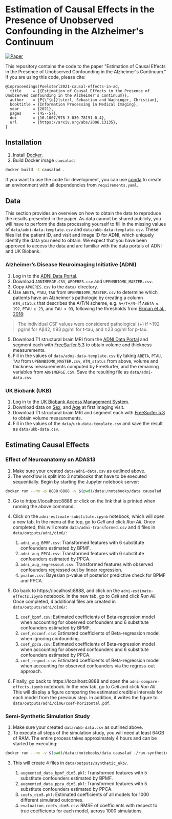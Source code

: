 # Estimation of Causal Effects in the Presence of Unobserved Confounding in the Alzheimer's Continuum

[![Paper](https://img.shields.io/badge/arXiv-2006.13135-b31b1b)](https://arxiv.org/abs/2006.13135)

This repository contains the code to the paper "Estimation of Causal Effects in the Presence of Unobserved Confounding in the Alzheimer's Continuum."
If you are using this code, please cite:

```
@inproceedings(Poelsterl2021-causal-effects-in-ad,
  title     = {{Estimation of Causal Effects in the Presence of Unobserved Confounding in the Alzheimer's Continuum}},
  author    = {P{\"{o}}lsterl, Sebastian and Wachinger, Christian},
  booktitle = {Information Processing in Medical Imaging},
  year      = {2021},
  pages     = {45--57},
  doi       = {10.1007/978-3-030-78191-0_4},
  url       = {https://arxiv.org/abs/2006.13135},
}
```

## Installation

1. Install [Docker](https://docs.docker.com/install/).
2. Build Docker image `causalad`:
```bash
docker build -t causalad .
```

If you want to use the code for development, you can use [conda](https://conda.io/miniconda.html)
to create an environment with all dependencies from `requirements.yaml`.

## Data

This section provides an overview on how to obtain the data to
reproduce the results presented in the paper. As data cannot
be shared publicly, you will have to perform the data processing
yourself to fill in the missing values of `data/adni-data-template.csv`
and `data/ukb-data-template.csv`. These files list the patient ID,
and visit and image ID for ADNI, which uniquely identify the data
you need to obtain. We expect that you have been approved to access
the data and are familiar with the data portals of ADNI and UK Biobank.

### Alzheimer’s Disease Neuroimaging Initiative (ADNI)

1. Log in to the [ADNI Data Portal](http://adni.loni.usc.edu/).
2. Download `ADNIMERGE.CSV`, `APOERES.csv` and `UPENNBIOMK_MASTER.csv`.
3. Copy `APOERES.csv` to the `data/` directory.
4. Use `ABETA`, `PTAU`, `TAU` from `UPENNBIOMK_MASTER.csv` to determine
   which patients have an Alzheimer's pathologic by
  creating a column `ATN_status` that describes the A/T/N scheme, e.g.
  `A+/T+/N-` if `ABETA ≤ 192`, `PTAU ≥ 23`, and `TAU < 93`, following the
  thresholds from [Ekman et al., 2018](https://doi.org/10.1038/s41598-018-26151-8):
  > The individual CSF values were considered pathological (+)
  > if ≤192 pg/ml for Aβ42, ≥93 pg/ml for t-tau, and ≥23 pg/ml for p-tau.

5. Download T1 structural brain MRI from the [ADNI Data Portal](http://adni.loni.usc.edu/)
   and segment each with [FreeSurfer 5.3](https://www.freesurfer.net/) to obtain volume
   and thickness measurements.
6. Fill in the values of `data/adni-data-template.csv` by taking `ABETA`, `PTAU`, `TAU`
   from `UPENNBIOMK_MASTER.csv`, `ATN_status` from above, volume and thickness measurements
   computed by FreeSurfer, and the remaining variables from `ADNIMERGE.CSV`.
   Save the resulting file as `data/adni-data.csv`.

### UK Biobank (UKB)

1. Log in to the [UK Biobank Access Management System](https://bbams.ndph.ox.ac.uk/ams/resApplications).
2. Download data on [Sex](https://biobank.ndph.ox.ac.uk/showcase/field.cgi?id=31), and [Age](https://biobank.ndph.ox.ac.uk/showcase/field.cgi?id=21003)
 at first imaging visit.
3. Download T1 structural brain MRI and segment each with [FreeSurfer 5.3](https://www.freesurfer.net/) to obtain volume measurements.
4. Fill in the values of the `data/ukb-data-template.csv` and save the result as `data/ukb-data.csv`.


## Estimating Causal Effects

### Effect of Neuroanatomy on ADAS13

1. Make sure your created `data/adni-data.csv` as outlined above.
2. The workflow is split into 3 notebooks that have to be executed
   sequentially. Begin by starting the Jupyter notebook server:
```bash
docker run --rm -p 8888:8888 -v $(pwd)/data:/notebooks/data causalad
```
3. Go to https://localhost:8888 or click on the link that is printed
   when running the above command.
4. Click on the `adni-estimate-substitute.ipynb` notebook, which will
   open a new tab. In the menu at the top, go to *Cell* and click *Run All*.
   Once completed, this will create `data/adni-transformed.csv` and 4 files
   in `data/outputs/adni/dim6/`:

      1. `adni_aug_BPMF.csv`: Transformed features with 6 substitute confounders estimated by BPMF.
      2. `adni_aug_PPCA.csv`: Transformed features with 6 substitute confounders estimated by PPCA.
      3. `adni_aug_regressout.csv`: Transformed features with observed confounders regressed out
         by linear regression.
      4. `pvalue.csv`: Bayesian p-value of posterior predictive check for BPMF and PPCA.

5. Go back to https://localhost:8888, and click on the `adni-estimate-effects.ipynb` notebook.
   In the new tab, go to *Cell* and click *Run All*. Once completed, 4 additional files are
   created in `data/outputs/adni/dim6/`:

      1. `coef_bpmf.csv`: Estimated coefficients of Beta-regression model when accounting for
         observed confounders and 6 substitute confounders estimated by BPMF.
      2. `coef_noconf.csv`: Estimated coefficients of Beta-regression model when ignoring confounding.
      3. `coef_ppca.csv`: Estimated coefficients of Beta-regression model when accounting for
         observed confounders and 6 substitute confounders estimated by PPCA.
      4. `coef_regout.csv`: Estimated coefficients of Beta-regression model when accounting for
         observed confounders via the regress-out approach.

6. Finally, go back to https://localhost:8888 and open the `adni-compare-effects.ipynb` notebook.
   In the new tab, go to *Cell* and click *Run All*. This will display a figure comparing the
   estimated credible intervals for each model from the previous step. In addition, it writes
   the figure to `data/outputs/adni/dim6/coef-horizontal.pdf`.


### Semi-Synthetic Simulation Study

1. Make sure your created `data/ukb-data.csv` as outlined above.
2. To execute all steps of the simulation study, you will need at least 64GB of RAM.
   The entire process takes approximately 4 hours and can be started by executing:
```bash
docker run --rm -v $(pwd)/data:/notebooks/data causalad ./run-synthetic-ukb.sh
```
3. This will create 4 files in `data/outputs/synthetic_ukb/`.

    1. `augmented_data_bpmf_dim5.pkl`: Transformed features with 5 substitute confounders estimated by BPMF.
    2. `augmented_data_ppca_dim5.pkl`: Transformed features with 5 substitute confounders estimated by PPCA.
    3. `coefs_dim5.pkl`: Estimated coefficients of all models for 1000 different simulated outcomes.
    4. `evaluation_coefs_dim5.csv`: RMSE of coefficients with respect to true coefficients for each model,
       across 1000 simulations.
